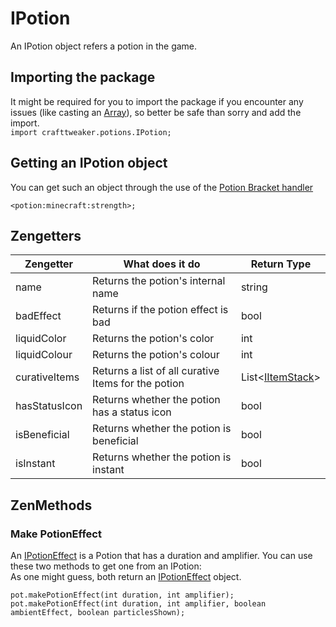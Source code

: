 # IPotion

An IPotion object refers a potion in the game.

## Importing the package
It might be required for you to import the package if you encounter any issues (like casting an [Array](/AdvancedFunctions/Arrays_and_Loops/)), so better be safe than sorry and add the import.  
`import crafttweaker.potions.IPotion;`

## Getting an IPotion object
You can get such an object through the use of the [Potion Bracket handler](/Vanilla/Brackets/Bracket_Potion/)

```zenscript
<potion:minecraft:strength>;
```

## Zengetters

| Zengetter     | What does it do                                     | Return Type                                   |
|---------------|-----------------------------------------------------|-----------------------------------------------|
| name          | Returns the potion's internal name                  | string                                        |
| badEffect     | Returns if the potion effect is bad                 | bool                                          |
| liquidColor   | Returns the potion's color                          | int                                           |
| liquidColour  | Returns the potion's colour                         | int                                           |
| curativeItems | Returns a list of all curative Items for the potion | List<[IItemStack](/Vanilla/Items/IItemStack/)> |
| hasStatusIcon | Returns whether the potion has a status icon        | bool                                          |
| isBeneficial  | Returns whether the potion is beneficial            | bool                                          |
| isInstant     | Returns whether the potion is instant               | bool                                          |

## ZenMethods
### Make PotionEffect
An [IPotionEffect](/Vanilla/Potions/IPotionEffect/) is a Potion that has a duration and amplifier. You can use these two methods to get one from an IPotion:  
As one might guess, both return an [IPotionEffect](/Vanilla/Potions/IPotionEffect/) object.
```zenscript
pot.makePotionEffect(int duration, int amplifier);
pot.makePotionEffect(int duration, int amplifier, boolean ambientEffect, boolean particlesShown);
```
